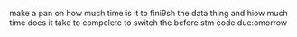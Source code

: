 make a pan on how much time is it to fini9sh the data thing and hiow much time does it take to compelete to switch the before stm code
due:omorrow
